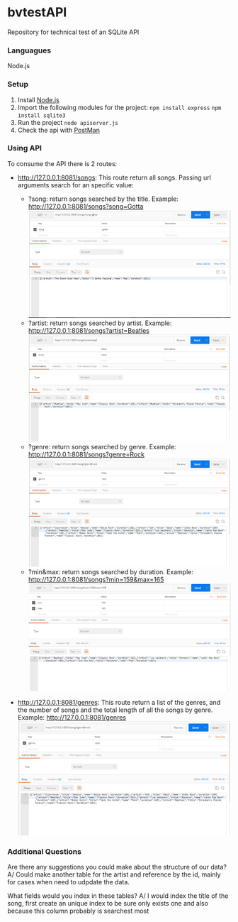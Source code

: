 # bvtestAPI
Repository for technical test of an SQLite API 

### Languagues
Node.js

### Setup
1. Install [Node.js](https://nodejs.org/es/download/)
2. Import the following modules for the project:
  `npm install express`
  `npm install sqlite3`
3. Run the project
  `node apiserver.js`
4. Check the api with [PostMan](https://www.getpostman.com/apps)

### Using API
To consume the API there is 2 routes:
+ http://127.0.0.1:8081/songs:
  This route return all songs. Passing url arguments search for an specific value:
    - ?song: return songs searched by the title. Example: http://127.0.0.1:8081/songs?song=Gotta
    ![alt text](https://github.com/MJAC26/bvtestAPI/blob/master/img/song.png "Song example")
    - ?artist: return songs searched by artist. Example: http://127.0.0.1:8081/songs?artist=Beatles
    ![alt text](https://github.com/MJAC26/bvtestAPI/blob/master/img/artist.png "Artist example")
    - ?genre: return songs searched by genre. Example: http://127.0.0.1:8081/songs?genre=Rock
    ![alt text](https://github.com/MJAC26/bvtestAPI/blob/master/img/genre.png "Genre example")
    - ?min&max: return songs searched by duration. Example: http://127.0.0.1:8081/songs?min=159&max=165
    ![alt text](https://github.com/MJAC26/bvtestAPI/blob/master/img/duration.png "Genre example")
    
+ http://127.0.0.1:8081/genres:
  This route return a list of the genres, and the number of songs and the total length of all the songs by genre.  
  Example: http://127.0.0.1:8081/genres
  ![alt text](https://github.com/MJAC26/bvtestAPI/blob/master/img/genre.png "Genres example")

### Additional Questions
Are there any suggestions you could make about the structure of our data? 
A/ Could make another table for the artist and reference by the id, mainly for cases when need to udpdate the data.

What fields would you index in these tables?
A/ I would index the title of the song, first create an unique index to be sure only exists one and also because this column probably is searchest most
